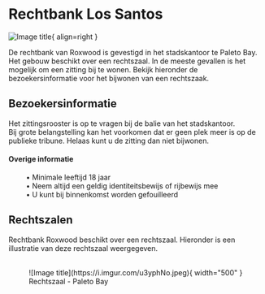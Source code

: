 # Rechtbank Los Santos

![Image title](https://i.imgur.com/J67LDF9.png){ align=right }

De rechtbank van Roxwood is gevestigd in het stadskantoor te Paleto Bay. 
Het gebouw beschikt over een rechtszaal.
In de meeste gevallen is het mogelijk om een zitting bij te wonen. 
Bekijk hieronder de bezoekersinformatie voor het bijwonen van een rechtszaak. 

## Bezoekersinformatie

Het zittingsrooster is op te vragen bij de balie van het stadskantoor. <br />
Bij grote belangstelling kan het voorkomen dat er geen plek meer is op de publieke tribune. 
Helaas kunt u de zitting dan niet bijwonen.

#### Overige informatie
&ensp; &nbsp; &nbsp; &nbsp; • Minimale leeftijd 18 jaar <br />
&ensp; &nbsp; &nbsp; &nbsp; • Neem altijd een geldig identiteitsbewijs of rijbewijs mee     
&ensp; &nbsp; &nbsp; &nbsp; • U kunt bij binnenkomst worden gefouilleerd  

## Rechtszalen

Rechtbank Roxwood beschikt over een rechtszaal. 
Hieronder is een illustratie van deze rechtszaal weergegeven.
<br />
<br />

<figure markdown="span">
  ![Image title](https://i.imgur.com/u3yphNo.jpeg){ width="500" }
  <figcaption>Rechtszaal - Paleto Bay</figcaption>
</figure>
